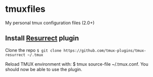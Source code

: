 # tmuxfiles
My personal tmux configuration files (2.0+)

## Install [Resurrect](https://github.com/tmux-plugins/tmux-resurrect) plugin

Clone the repo
`$ git clone https://github.com/tmux-plugins/tmux-resurrect ~/.tmux`

Reload TMUX environment with: $ tmux source-file ~/.tmux.conf. You should now be able to use the plugin.
